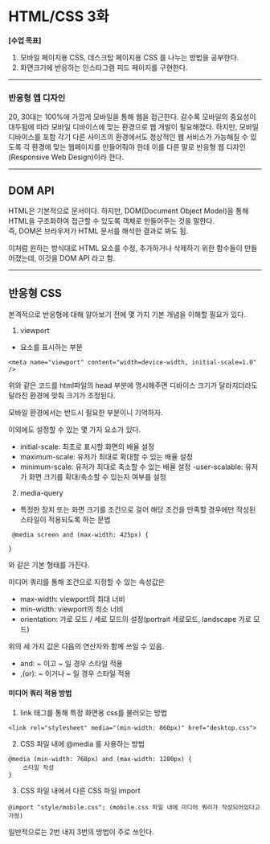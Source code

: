 # HTML/CSS 3화

**[수업 목표]**

1. 모바일 페이지용 CSS, 데스크탑 페이지용 CSS 를 나누는 방법을 공부한다.
2. 화면크기에 반응하는 인스타그램 피드 페이지를 구현한다.

---

### 반응형 엡 디자인
20, 30대는 100%에 가깝게 모바일을 통해 웹을 접근한다.
갈수록 모바일의 중요성이 대두됨에 따라 모바일 디바이스에 맞는 환경으로 웹 개발이 필요해졌다. 하지만, 모바일 디바이스를 포함 각기 다른 사이즈의 환경에서도 정상적인 웹 서비스가 가능해질 수 있도록 각 환경에 맞는 웹페이지를 만들어줘야 한데 이를 다른 말로 반응형 웹 디자인(Responsive Web Design)이라 한다.

---

## DOM API

HTML은 기본적으로 문서이다.
하지만, DOM(Document Object Model)을 통해 HTML을 구조화하여 접근할 수 있도록 객체로 만들어주는 것을 말한다.  
즉, DOM은 브라우저가 HTML 문서를 해석한 결과로 봐도 됨.

이처럼 원하는 방식대로 HTML 요소를 수정, 추가하거나 삭제하기 위한 함수들이 만들어졌는데, 이것을 DOM API 라고 함.

---

## 반응형 CSS

본격적으로 반응형에 대해 알아보기 전에 몇 가지 기본 개념을 이해할 필요가 있다.

 1) viewport 
  - 요소를 표시하는 부분
  
```
<meta name="viewport" content="width=device-width, initial-scale=1.0" />
```
위와 같은 코드를 html파일의 head 부분에 명시해주면 디바이스 크기가 달라지더라도 달라진 환경에 맞춰 크기가 조정된다.

모바일 환경에서는 반드시 필요한 부분이니 기억하자.

이외에도 설정할 수 있는 몇 가지 요소가 있다.
 - initial-scale: 최초로 표시할 화면의 배율 설정
 - maximum-scale: 유저가 최대로 확대할 수 있는 배율 설정
 - minimum-scale: 유저가 최대로 축소할 수 있는 배율 설정
 -user-scalable: 유저가 화면 크기를 확대/축소할 수 있는지 여부를 설정

 2) media-query
 - 특정한 장치 또는 화면 크기를 조건으로 걸어 해당 조건을 만족할 경우에만 작성된 스타일이 적용되도록 하는 문법  
```
 @media screen and (max-width: 425px) {

}
```
와 같은 기본 형태를 가진다.

미디어 쿼리를 통해 조건으로 지정할 수 있는 속성값은
- max-width: viewport의 최대 너비
- min-width: viewport의 최소 너비
- orientation: 가로 모드 / 세로 모드의 설정(portrait 세로모드, landscape 가로 모드)

위의 세 가지 값은 다음의 연산자와 함께 쓰일 수 있음.
- and: ~ 이고 ~ 일 경우 스타일 적용
- ,(or): ~ 이거나 ~ 일 경우 스타일 적용

#### 미디어 쿼리 적용 방법

1. link 태그를 통해 특정 화면용 css를 불러오는 방법
 ```
 <link rel="stylesheet" media="(min-width: 860px)" href="desktop.css">
 ```

2. CSS 파일 내에 @media 를 사용하는 방법
```
@media (min-width: 768px) and (max-width: 1280px) {
	스타일 작성
}
```

3. CSS 파일 내에서 다른 CSS 파일 import

```
@import "style/mobile.css"; (mobile.css 파일 내에 미디어 쿼리가 작성되어있다고 가정)
```

일반적으로는 2번 내지 3번의 방법이 주로 쓰인다.






